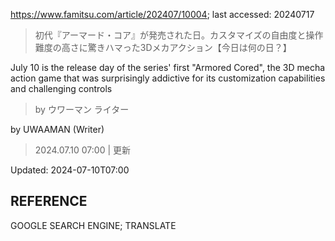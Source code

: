 https://www.famitsu.com/article/202407/10004; last accessed: 20240717

> 初代『アーマード・コア』が発売された日。カスタマイズの自由度と操作難度の高さに驚きハマった3Dメカアクション【今日は何の日？】

July 10 is the release day of the series' first "Armored Cored", the 3D mecha action game that was surprisingly addictive for its customization capabilities and challenging controls

> by ウワーマン ライター 

by UWAAMAN (Writer)

> 2024.07.10 07:00 | 更新

Updated: 2024-07-10T07:00

## REFERENCE

GOOGLE SEARCH ENGINE; TRANSLATE